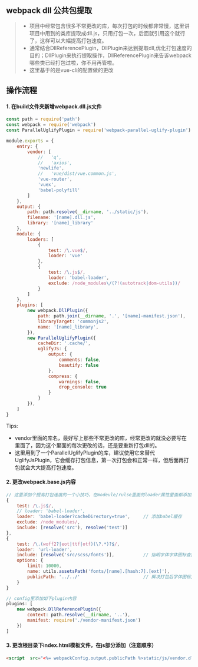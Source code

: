 ## webpack dll 公共包提取
> - 项目中经常包含很多不常更改的库，每次打包的时候都非常慢，这里讲项目中用到的类库提取成dll.js，只用打包一次，后面就引用这个就行了，这样可以大幅提高打包速度。
> - 通常结合DllReferencePlugin，DllPlugin来达到提取dll,优化打包速度的目的；DllPlugin来执行提取操作，DllReferencePlugin来告诉webpack哪些类已经打包过啦，你不用再管啦。
> - 这里基于的是vue-cli的配置做的更改

## 操作流程
#### 1. 在build文件夹新增webpack.dll.js文件
```js
const path = require('path')
const webpack = require('webpack')
const ParallelUglifyPlugin = require('webpack-parallel-uglify-plugin')

module.exports = {
    entry: {
        vendor: [
            //   'q',
            //   'axios',
            'newlife',
            //   'vue/dist/vue.common.js',
            'vue-router',
            'vuex',
            'babel-polyfill'
        ]
    },
    output: {
        path: path.resolve(__dirname, '../static/js'),
        filename: '[name].dll.js',
        library: '[name]_library'
    },
    module: {
        loaders: [
            {
                test: /\.vue$/,
                loader: 'vue'
            },
            {
                test: /\.js$/,
                loader: 'babel-loader',
                exclude: /node_modules\/(?!(autotrack|dom-utils))/
            }
        ]
    },
    plugins: [
        new webpack.DllPlugin({
            path: path.join(__dirname, '.', '[name]-manifest.json'),
            libraryTarget: 'commonjs2',
            name: '[name]_library',
        }),
        new ParallelUglifyPlugin({
            cacheDir: '.cache/',
            uglifyJS: {
                output: {
                    comments: false,
                    beautify: false
                },
                compress: {
                    warnings: false,
                    drop_console: true
                }
            }
        }),
    ]
}
```
Tips: 
* vendor里面的库名，最好写上那些不常更改的库，经常更改的就没必要写在里面了，因为这个里面的每次更改的话，还是要重新打包dll的。
* 这里用到了一个ParallelUglifyPlugin的库，建议使用它来替代UglifyJsPlugin，它会缓存打包信息，第一次打包会和正常一样，但后面再打包就会大大提高打包速度。

#### 2. 更改webpack.base.js内容
```js
// 这里添加个提高打包速度的一个小技巧，在modeule/rulse里面的loader属性里面都添加上include字段，指明查找范围，提高webpack打包时搜索效率 如下
{
    test: /\.js$/,
    // loader: 'babel-loader',
    loader: 'babel-loader?cacheDirectory=true',     // 添加babel缓存
    exclude: /node_modules/,
    include: [resolve('src'), resolve('test')]
},
{
    test: /\.(woff2?|eot|ttf|otf)(\?.*)?$/,
    loader: 'url-loader',
    include: [resolve('src/scss/fonts')],           // 指明字体字体图标查找范围
    options: {
        limit: 10000,
        name: utils.assetsPath('fonts/[name].[hash:7].[ext]'),
        publicPath: '../../'                        // 解决打包后字体图标文件路径问题
    }
}

// config里添加如下plugin内容
plugins: [
    new webpack.DllReferencePlugin({
        context: path.resolve(__dirname, '..'),
        manifest: require('./vendor-manifest.json')
    })
]
```

#### 3. 更改根目录下index.html模板文件，在js部分添加（注意顺序）
```html
<script  src="<%= webpackConfig.output.publicPath %>static/js/vendor.dll.js"></script>
```


